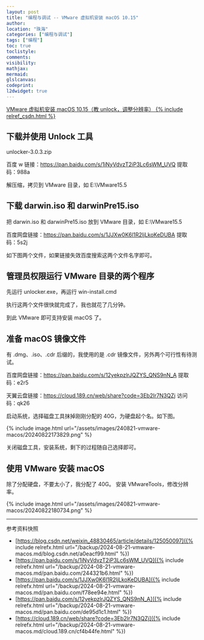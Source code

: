 ```yaml
---
layout: post
title: "编程与调试 -- VMware 虚拟机安装 macOS 10.15"
author:
location: "珠海"
categories: ["编程与调试"]
tags: ["编程"]
toc: true
toclistyle:
comments:
visibility:
mathjax:
mermaid:
glslcanvas:
codeprint:
l2dwidget: true
---
```


[VMware 虚拟机安装 macOS 10.15（教 unlock，调整分辨率） {% include relref_csdn.html %}](https://blog.csdn.net/weixin_48830465/article/details/125050097)


## 下载并使用 Unlock 工具

unlocker-3.0.3.zip

百度 w 链接：<https://pan.baidu.com/s/1iNyVdvzT2iP3Lc6sWM_UVQ>
提取码：988a

解压缩，拷贝到 VMware 目录，如 E:\VMware15.5


## 下载 darwin.iso 和 darwinPre15.iso

把 darwin.iso 和 darwinPre15.iso 放到 VMware 目录，如 E:\VMware15.5

百度网盘链接：<https://pan.baidu.com/s/1JJXw0K6l1R2ljLkoKeDUBA>
提取码：5s2j

如下图两个文件，如果链接失效百度搜索这两个文件名字即可。


## 管理员权限运行 VMware 目录的两个程序

先运行 unlocker.exe，再运行 win-install.cmd

执行这两个文件很快就完成了，我也就花了几分钟。

到此 VMware 即可支持安装 macOS 了。


## 准备 macOS 镜像文件

有 .dmg、.iso、.cdr 后缀的，我使用的是 .cdr 镜像文件，另外两个可行性有待测试。

百度网盘链接：<https://pan.baidu.com/s/12yekpzlrJQZYS_QNS9nN_A>
提取码：e2r5

天翼云盘链接：<https://cloud.189.cn/web/share?code=3Eb2Ir7N3QZj>
访问码：qk26

启动系统，选择磁盘工具抹掉刚刚分配的 40G，为硬盘起个名。如下图。

{% include image.html url="/assets/images/240821-vmware-macos/20240822173829.png" %}

关闭磁盘工具，安装系统，剩下的过程随自己选择即可。


## 使用 VMware 安装 macOS

除了分配硬盘，不要太小了，我分配了 40G。
安装 VMwareTools，修改分辨率。

{% include image.html url="/assets/images/240821-vmware-macos/20240822180734.png" %}



<hr class='reviewline'/>
<p class='reviewtip'><script type='text/javascript' src='{% include relref.html url="/assets/reviewjs/blogs/2024-08-21-vmware-macos.md.js" %}'></script></p>
<font class='ref_snapshot'>参考资料快照</font>

- [https://blog.csdn.net/weixin_48830465/article/details/125050097]({% include relrefx.html url="/backup/2024-08-21-vmware-macos.md/blog.csdn.net/a0eacf99.html" %})
- [https://pan.baidu.com/s/1iNyVdvzT2iP3Lc6sWM_UVQ]({% include relrefx.html url="/backup/2024-08-21-vmware-macos.md/pan.baidu.com/244321b6.html" %})
- [https://pan.baidu.com/s/1JJXw0K6l1R2ljLkoKeDUBA]({% include relrefx.html url="/backup/2024-08-21-vmware-macos.md/pan.baidu.com/f78ee94e.html" %})
- [https://pan.baidu.com/s/12yekpzlrJQZYS_QNS9nN_A]({% include relrefx.html url="/backup/2024-08-21-vmware-macos.md/pan.baidu.com/de95d1c1.html" %})
- [https://cloud.189.cn/web/share?code=3Eb2Ir7N3QZj]({% include relrefx.html url="/backup/2024-08-21-vmware-macos.md/cloud.189.cn/cf4b44fe.html" %})
